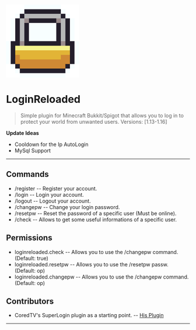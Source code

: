 <a href="https://www.spigotmc.org/resources/loginreloaded.81861/"><img src="https://raw.githubusercontent.com/8bitFra/LoginReloaded/master/icon%20-%20byChuckchee.png" title="FVCproductions" alt="FVCproductions" width="200" height="200"></a>



# LoginReloaded

> Simple plugin for Minecraft Bukkit/Spigot that allows you to log in to protect your world from unwanted users. Versions: [1.13-1.16]


**Update Ideas**

- Cooldown for the Ip AutoLogin
- MySql Support

---

## Commands

- /register
-- Register your account.
- /login
-- Login your account.
- /logout
-- Logout your account.
- /changepw
-- Change your login password.
- /resetpw
-- Reset the password of a specific user (Must be online).
- /check
-- Allows to get some useful informations of a specific user.

## Permissions

- loginreloaded.check
-- Allows you to use the /changepw command. (Default: true)
- loginreloaded.resetpw
-- Allows you to use the /resetpw passw. (Default: op)
- loginreloaded.changepw
-- Allows you to use the /changepw command. (Default: op)

## Contributors
- CoredTV's SuperLogin plugin as a starting point.
-- <a href="https://www.spigotmc.org/resources/superlogin-a-login-system.20324/">His Plugin</a>
---

